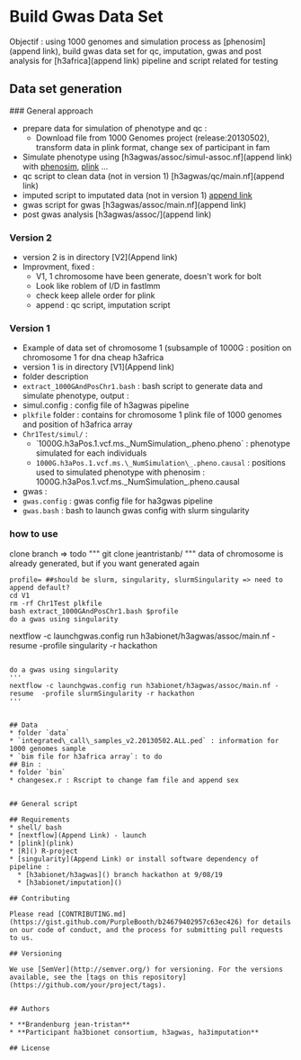 # Build Gwas Data Set
Objectif : using 1000 genomes and simulation process as [phenosim](append link), build gwas data set for qc, imputation, gwas and post analysis for [h3africa](append link) pipeline and script related for testing 
## Data set generation 
### General approach 
  * prepare data for simulation of phenotype and qc : 
    * Download file from 1000 Genomes project (release:20130502), transform data in plink format, change sex of participant in fam
  * Simulate phenotype using [h3agwas/assoc/simul-assoc.nf](append link) with [phenosim](), [plink]() ...
  * qc script to clean data (not in version 1) [h3agwas/qc/main.nf](append link)
  * imputed script to imputated data (not in version 1) [append link]()
  * gwas script for gwas  [h3agwas/assoc/main.nf](append link)
  * post gwas analysis [h3agwas/assoc/](append link)

### Version 2 
  * version 2 is in directory [V2](Append link) 
  * Improvment, fixed  :
      * V1, 1 chromosome have been generate,  doesn't work for bolt 
      * Look like roblem of I/D in fastlmm
      * check keep allele order for plink
      * append  : qc script, imputation script
### Version 1 
* Example of data set of chromosome 1 (subsample of 1000G : position on chromosome 1 for dna cheap h3africa 
* version 1 is in directory [V1](Append link) 
* folder description 
 * `extract_1000GAndPosChr1.bash`  : bash script to generate data and simulate phenotype, output :
  * simul.config : config file of h3agwas pipeline 
  * `plkfile` folder : contains for chromosome 1 plink file of 1000 genomes and position of h3africa array 
  * `Chr1Test/simul/` :
    * ̀ 1000G.h3aPos.1.vcf.ms.\_NumSimulation\_.pheno.pheno` : phenotype simulated for each individuals
    * `1000G.h3aPos.1.vcf.ms.\_NumSimulation\_.pheno.causal` : positions used to simulated phenotype with phenosim : 1000G.h3aPos.1.vcf.ms.\_NumSimulation\_.pheno.causal
* gwas : 
 * `gwas.config` : gwas config file for ha3gwas pipeline 
 * `gwas.bash` : bash to launch gwas config with slurm singularity

### how to use 
clone branch => todo 
"""
git clone jeantristanb/
"""
data of chromosome is already generated, but if you want generated again
```
profile= ##should be slurm, singularity, slurmSingularity => need to append default?
cd V1
rm -rf Chr1Test plkfile
bash extract_1000GAndPosChr1.bash $profile
do a gwas using singularity
```
nextflow -c launchgwas.config run h3abionet/h3agwas/assoc/main.nf -resume  -profile singularity -r hackathon
```

do a gwas using singularity
'''
nextflow -c launchgwas.config run h3abionet/h3agwas/assoc/main.nf -resume  -profile slurmSingularity -r hackathon
'''


## Data
* folder `data`
* ̀ integrated\_call\_samples_v2.20130502.ALL.ped` : information for 1000 genomes sample
* ̀ bim file for h3africa array`: to do
## Bin : 
* folder `bin`
* changesex.r : Rscript to change fam file and append sex
 

## General script 

## Requirements 
* shell/ bash
* [nextflow](Append Link) - launch  
* [plink](plink)
* [R]() R-project
* [singularity](Append Link) or install software dependency of pipeline :
  * [h3abionet/h3agwas]() branch hackathon at 9/08/19
  * [h3abionet/imputation]()

## Contributing

Please read [CONTRIBUTING.md](https://gist.github.com/PurpleBooth/b24679402957c63ec426) for details on our code of conduct, and the process for submitting pull requests to us.

## Versioning

We use [SemVer](http://semver.org/) for versioning. For the versions available, see the [tags on this repository](https://github.com/your/project/tags).


## Authors

* **Brandenburg jean-tristan** 
* **Participant ha3bionet consortium, h3agwas, ha3imputation** 

## License


